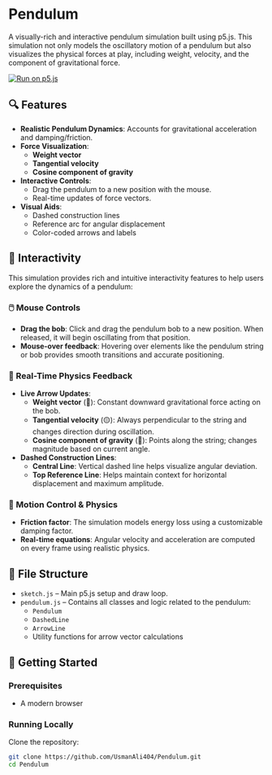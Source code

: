 # Pendulum

A visually-rich and interactive pendulum simulation built using p5.js. This simulation not only models the oscillatory motion of a pendulum but also visualizes the physical forces at play, including weight, velocity, and the component of gravitational force.

[![Run on p5.js](https://img.shields.io/badge/Try%20Live%20Demo-p5.js-blue?style=for-the-badge)](https://editor.p5js.org/Usman_Ali/full/2SJMPfWxD)

## 🔍 Features

- **Realistic Pendulum Dynamics**: Accounts for gravitational acceleration and damping/friction.
- **Force Visualization**:
  - **Weight vector**
  - **Tangential velocity**
  - **Cosine component of gravity**
- **Interactive Controls**:
  - Drag the pendulum to a new position with the mouse.
  - Real-time updates of force vectors.
- **Visual Aids**:
  - Dashed construction lines
  - Reference arc for angular displacement
  - Color-coded arrows and labels


## 🧠 Interactivity

This simulation provides rich and intuitive interactivity features to help users explore the dynamics of a pendulum:

### 🖱️ Mouse Controls
- **Drag the bob**: Click and drag the pendulum bob to a new position. When released, it will begin oscillating from that position.
- **Mouse-over feedback**: Hovering over elements like the pendulum string or bob provides smooth transitions and accurate positioning.

### 🎯 Real-Time Physics Feedback
- **Live Arrow Updates**:
  - **Weight vector** (🔵): Constant downward gravitational force acting on the bob.
  - **Tangential velocity** (🟡): Always perpendicular to the string and changes direction during oscillation.
  - **Cosine component of gravity** (🔴): Points along the string; changes magnitude based on current angle.
- **Dashed Construction Lines**:
  - **Central Line**: Vertical dashed line helps visualize angular deviation.
  - **Top Reference Line**: Helps maintain context for horizontal displacement and maximum amplitude.

### 🔁 Motion Control & Physics
- **Friction factor**: The simulation models energy loss using a customizable damping factor.
- **Real-time equations**: Angular velocity and acceleration are computed on every frame using realistic physics.


## 📁 File Structure

- `sketch.js` – Main p5.js setup and draw loop.
- `pendulum.js` – Contains all classes and logic related to the pendulum:
  - `Pendulum`
  - `DashedLine`
  - `ArrowLine`
  - Utility functions for arrow vector calculations


## 🚀 Getting Started

### Prerequisites
- A modern browser

### Running Locally

Clone the repository:

   ```bash
   git clone https://github.com/UsmanAli404/Pendulum.git
   cd Pendulum
